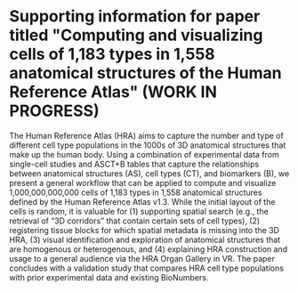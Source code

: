 # Supporting information for paper titled "Computing and visualizing cells of 1,183 types in 1,558 anatomical structures of the Human Reference Atlas" (WORK IN PROGRESS)
 
 The Human Reference Atlas (HRA) aims to capture the number and type of different cell type populations in the 1000s of 3D anatomical structures that make up the human body. Using a combination of experimental data from single-cell studies and ASCT+B tables that capture the relationships between anatomical structures (AS), cell types (CT), and biomarkers (B), we present a general workflow that can be applied to compute and visualize 1,000,000,000,000 cells of 1,183 types in 1,558 anatomical structures defined by the Human Reference Atlas v1.3. While the initial layout of the cells is random, it is valuable for (1) supporting spatial search (e.g., the retrieval of “3D corridors” that contain certain sets of cell types), (2) registering tissue blocks for which spatial metadata is missing into the 3D HRA, (3) visual identification and exploration of anatomical structures that are homogenous or heterogenous, and (4) explaining HRA construction and usage to a general audience via the HRA Organ Gallery in VR. The paper concludes with a validation study that compares HRA cell type populations with prior experimental data and existing BioNumbers.